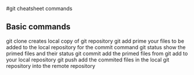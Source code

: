 #git cheatsheet commands
## Basic commands
git clone
 creates local copy of git repository
git add
 prime your files to be added  to the local repository for the commit command
git status
 show the primed files and their status
git commit
 add the primed files from git add to your local repository
git push
add the commited files in the local git repository into the remote repository